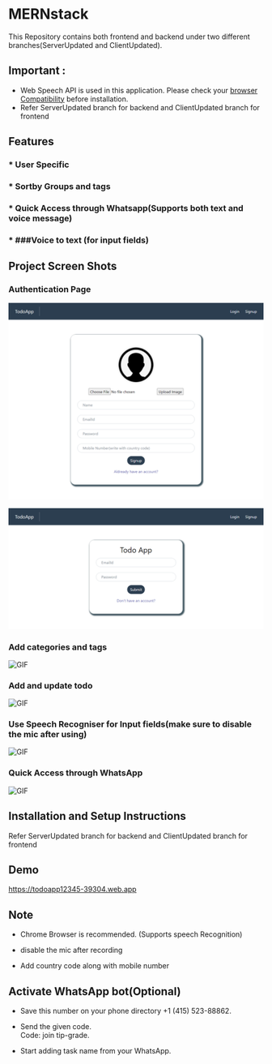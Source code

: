 # MERNstack

This Repository contains both frontend and backend under two different branches(ServerUpdated and ClientUpdated).

## Important : 
 
 * Web Speech API is used in this application. Please check your [browser Compatibility](https://developer.mozilla.org/en-US/docs/Web/API/SpeechRecognition/error_event#browser_compatibility) before installation. 
 * Refer ServerUpdated branch for backend and ClientUpdated branch for frontend

## Features

### * User Specific
### * Sortby Groups and tags
### * Quick Access through Whatsapp(Supports both text and voice message)
### * ###Voice to text (for input fields)

## Project Screen Shots 

### Authentication Page

![Screenshot](SignupPage.png)

![Screenshot](LoginPage.png)

### Add categories and tags

![GIF](http://g.recordit.co/oThO1yMdqv.gif)

### Add and update todo

![GIF](http://g.recordit.co/TICTprdBkV.gif)

### Use Speech Recogniser for Input fields(make sure to disable the mic after using)

![GIF](http://g.recordit.co/P1pmHypD1R.gif)

### Quick Access through WhatsApp

![GIF](http://g.recordit.co/9tdBQf0RaD.gif)


## Installation and Setup Instructions

Refer ServerUpdated branch for backend and ClientUpdated branch for frontend

## Demo

https://todoapp12345-39304.web.app

## Note

* Chrome Browser is recommended. (Supports speech Recognition)<br/>

* disable the mic after recording<br/>

* Add country code along with mobile number<br/>

## Activate WhatsApp bot(Optional)

* Save this number on your phone directory +1 (415) 523-88862. <br/>

* Send the given code.<br/>
      Code: join tip-grade.<br/>
      
* Start adding task name from your WhatsApp.<br/>


